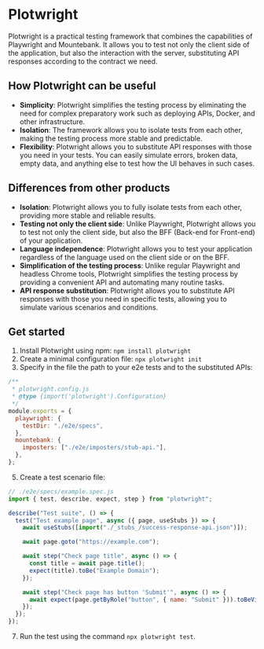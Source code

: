 # Plotwright

Plotwright is a practical testing framework that combines the capabilities of Playwright and Mountebank. It allows you to test not only the client side of the application, but also the interaction with the server, substituting API responses according to the contract we need.

## How Plotwright can be useful

- **Simplicity**: Plotwright simplifies the testing process by eliminating the need for complex preparatory work such as deploying APIs, Docker, and other infrastructure.
- **Isolation**: The framework allows you to isolate tests from each other, making the testing process more stable and predictable.
- **Flexibility**: Plotwright allows you to substitute API responses with those you need in your tests. You can easily simulate errors, broken data, empty data, and anything else to test how the UI behaves in such cases.

## Differences from other products

- **Isolation**: Plotwright allows you to fully isolate tests from each other, providing more stable and reliable results.
- **Testing not only the client side**: Unlike Playwright, Plotwright allows you to test not only the client side, but also the BFF (Back-end for Front-end) of your application.
- **Language independence**: Plotwright allows you to test your application regardless of the language used on the client side or on the BFF.
- **Simplification of the testing process**: Unlike regular Playwright and headless Chrome tools, Plotwright simplifies the testing process by providing a convenient API and automating many routine tasks.
- **API response substitution**: Plotwright allows you to substitute API responses with those you need in specific tests, allowing you to simulate various scenarios and conditions.

## Get started

1. Install Plotwright using npm: `npm install plotwright`
2. Create a minimal configuration file: `npx plotwright init`
3. Specify in the file the path to your e2e tests and to the substituted APIs:
  ```javascript
  /**
   * plotwright.config.js
   * @type {import('plotwright').Configuration}
   */
  module.exports = {
    playwright: {
      testDir: "./e2e/specs",
    },
    mountebank: {
      imposters: ["./e2e/imposters/stub-api."],
    },
  };
  ```

5. Create a test scenario file:
  ```javascript
  // ./e2e/specs/example.spec.js
  import { test, describe, expect, step } from "plotwright";
  
  describe("Test suite", () => {
    test("Test example page", async ({ page, useStubs }) => {
      await useStubs([import("./_stubs_/success-response-api.json")]);
  
      await page.goto("https://example.com");
  
      await step("Check page title", async () => {
        const title = await page.title();
        expect(title).toBe("Example Domain");
      });
  
      await step("Check page has button 'Submit'", async () => {
        await expect(page.getByRole("button", { name: "Submit" })).toBeVisible();
      });
    });
  });
  ```

7. Run the test using the command `npx plotwright test`.

